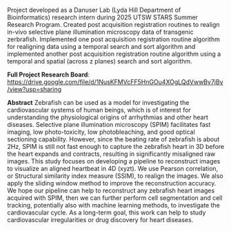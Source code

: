 Project developed as a Danuser Lab (Lyda Hill Department of Bioinformatics) research intern during 2025 UTSW STARS Summer Research Program. Created post acquisition registration routines to realign in-vivo selective plane illumination microscopy data of transgenic zerbrafish. Implemented one post acquisition  registration routine algorithm for realigning data using a temporal search and sort algorithm and implemented another post acquisition registration routine algorithm using a temporal and spatial (across z planes) search and sort algorithm. 

**Full Project Research Board**: https://drive.google.com/file/d/1NusKFMVcFF5HnGOu4XOgLQdVwwBy7jBy/view?usp=sharing

**Abstract**
Zebrafish can be used as a model for investigating the cardiovascular systems of human beings,
which is of interest for understanding the physiological origins of arrhythmias and other heart
diseases. Selective plane illumination microscopy (SPIM) facilitates fast imaging, low
photo-toxicity, low photobleaching, and good optical sectioning capability. However, since the
beating rate of zebrafish is about 2Hz, SPIM is still not fast enough to capture the zebrafish heart
in 3D before the heart expands and contracts, resulting in significantly misaligned raw images.
This study focuses on developing a pipeline to reconstruct images to visualize an aligned heartbeat
in 4D (xyzt). We use Pearson correlation, or Structural similarity index measure (SSIM), to realign
the images. We also apply the sliding window method to improve the reconstruction accuracy. We
hope our pipeline can help to reconstruct any zebrafish heart images acquired with SPIM, then we
can further perform cell segmentation and cell tracking, potentially also with machine learning
methods, to investigate the cardiovascular cycle. As a long-term goal, this work can help to study
cardiovascular irregularities or drug discovery for heart diseases.
